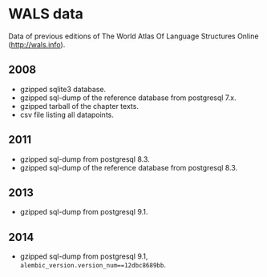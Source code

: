 WALS data
=========

Data of previous editions of
The World Atlas Of Language Structures Online (http://wals.info).

2008
----

- gzipped sqlite3 database.
- gzipped sql-dump of the reference database from postgresql 7.x.
- gzipped tarball of the chapter texts.
- csv file listing all datapoints.


2011
----

- gzipped sql-dump from postgresql 8.3.
- gzipped sql-dump of the reference database from postgresql 8.3.


2013
----

- gzipped sql-dump from postgresql 9.1.


2014
----

- gzipped sql-dump from postgresql 9.1, `alembic_version.version_num==12dbc8689bb`.
